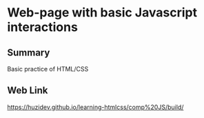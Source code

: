 # Web-page with basic Javascript interactions

## Summary

Basic practice of HTML/CSS

## Web Link

https://huzidev.github.io/learning-htmlcss/comp%20JS/build/